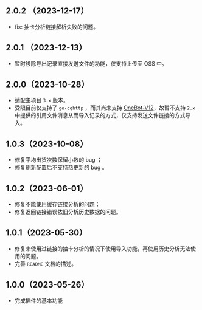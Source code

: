 ## 2.0.2 （2023-12-17）

- fix: 抽卡分析链接解析失败的问题。

## 2.0.1 （2023-12-13）

- 暂时移除导出记录直接发送文件的功能，仅支持上传至 OSS 中。

## 2.0.0（2023-10-28）

- 适配主项目 `3.x` 版本。
- 受限目前仅支持了 `go-cqhttp` ，而其尚未支持 [OneBot-V12](https://onebot.dev)，故暂不支持 `2.x`
  中提供的引用文件消息从而导入记录的方式，仅支持发送文件链接的方式导入。

## 1.0.3（2023-10-08）

- 修复平均出货次数保留小数的 bug ；
- 修复刷新配置后不支持热更新的 bug 。

## 1.0.2（2023-06-01）

- 修复不能使用缓存链接分析的问题；
- 修复返回链接错误依旧分析历史数据的问题。

## 1.0.1（2023-05-30）

- 修复未使用过链接的抽卡分析的情况下使用导入功能，再使用历史分析无法使用的问题。
- 完善 `README` 文档的描述。

## 1.0.0（2023-05-26）

- 完成插件的基本功能